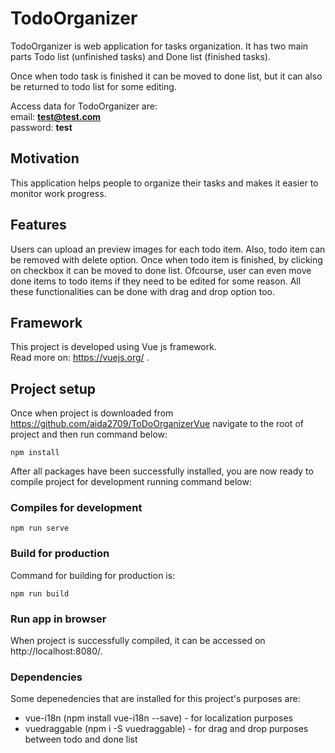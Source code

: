 # TodoOrganizer
TodoOrganizer is web application for tasks organization. It has two main parts Todo list (unfinished tasks) and Done list (finished tasks).

 Once when todo task is finished it can be moved to done list, but it can also be returned to todo list for some editing. 

Access data for TodoOrganizer are:<br>
email: <b> test@test.com</b> <br>
password: <b>test </b>

 ## Motivation
 
 This application helps people to organize their tasks and makes it easier to monitor work progress.

 ## Features
 Users can upload an preview images for each todo item. Also, todo item can be removed with delete option. Once when todo item is finished, by clicking on checkbox it can be moved to done list. Ofcourse, user can even move done items to todo items if they need to be edited for some reason. All these functionalities can be done with drag and drop option too.


## Framework
This project is developed using Vue js framework. <br>Read more on: https://vuejs.org/ .


## Project setup
Once when project is downloaded from https://github.com/aida2709/ToDoOrganizerVue navigate to the root of project and then run command below:

```
npm install
```

After all packages have been successfully installed, you are now ready to compile project for development running command below:

### Compiles for development
```
npm run serve
```

### Build for production
Command for building for production is:

```
npm run build
```

### Run app in browser
When project is successfully compiled, it can be accessed on 
http://localhost:8080/.

### Dependencies
Some depenedencies that are installed for this project's purposes are:
- vue-i18n (npm install vue-i18n --save) - for localization purposes
- vuedraggable (npm i -S vuedraggable) - for drag and drop purposes between todo and done list